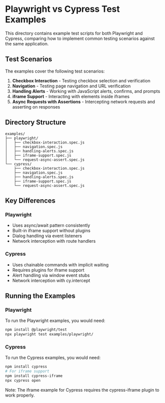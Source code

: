 # Playwright vs Cypress Test Examples

This directory contains example test scripts for both Playwright and Cypress, comparing how to implement common testing scenarios against the same application.

## Test Scenarios

The examples cover the following test scenarios:

1. **Checkbox Interaction** - Testing checkbox selection and verification
2. **Navigation** - Testing page navigation and URL verification
3. **Handling Alerts** - Working with JavaScript alerts, confirms, and prompts
4. **iframe Support** - Interacting with elements inside iframes
5. **Async Requests with Assertions** - Intercepting network requests and asserting on responses

## Directory Structure

```
examples/
├── playwright/
│   ├── checkbox-interaction.spec.js
│   ├── navigation.spec.js
│   ├── handling-alerts.spec.js
│   ├── iframe-support.spec.js
│   └── request-async-assert.spec.js
└── cypress/
    ├── checkbox-interaction.spec.js
    ├── navigation.spec.js
    ├── handling-alerts.spec.js
    ├── iframe-support.spec.js
    └── request-async-assert.spec.js
```

## Key Differences

### Playwright
- Uses async/await pattern consistently
- Built-in iframe support without plugins
- Dialog handling via event listeners
- Network interception with route handlers

### Cypress
- Uses chainable commands with implicit waiting
- Requires plugins for iframe support
- Alert handling via window event stubs
- Network interception with cy.intercept

## Running the Examples

### Playwright
To run the Playwright examples, you would need:

```bash
npm install @playwright/test
npx playwright test examples/playwright/
```

### Cypress
To run the Cypress examples, you would need:

```bash
npm install cypress
# For iframe support
npm install cypress-iframe
npx cypress open
```

Note: The iframe example for Cypress requires the cypress-iframe plugin to work properly.
